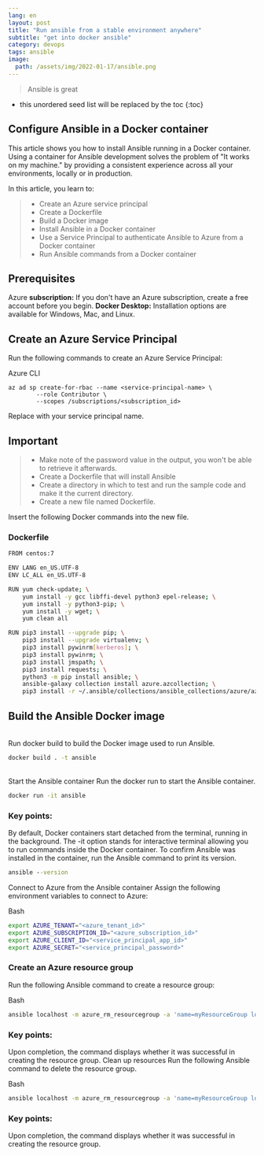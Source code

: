 ```yaml
---
lang: en
layout: post
title: "Run ansible from a stable environment anywhere"
subtitle: "get into docker ansible"
category: devops
tags: ansible
image:
  path: /assets/img/2022-01-17/ansible.png
---
```


> Ansible is great

<!--more-->

* this unordered seed list will be replaced by the toc
{:toc}

## Configure Ansible in a Docker container

This article shows you how to install Ansible running in a Docker container. Using a container for Ansible development solves the problem of "It works on my machine." by providing a consistent experience across all your environments, locally or in production.

In this article, you learn to:

> - Create an Azure service principal
> - Create a Dockerfile
> - Build a Docker image
> - Install Ansible in a Docker container
> - Use a Service Principal to authenticate Ansible to Azure from a Docker container
> - Run Ansible commands from a Docker container

## Prerequisites
Azure **subscription:** If you don't have an Azure subscription, create a free account before you begin.
**Docker Desktop:** Installation options are available for Windows, Mac, and Linux.
## Create an Azure Service Principal
Run the following commands to create an Azure Service Principal:


Azure CLI
``` shell
az ad sp create-for-rbac --name <service-principal-name> \
        --role Contributor \
        --scopes /subscriptions/<subscription_id>
```
Replace <service-principal-name> with your service principal name.

## Important

> - Make note of the password value in the output, you won't be able to retrieve it afterwards.
> - Create a Dockerfile that will install Ansible
> - Create a directory in which to test and run the sample code and make it the current directory.
> - Create a new file named Dockerfile.

Insert the following Docker commands into the new file.

### Dockerfile
```bash
FROM centos:7

ENV LANG en_US.UTF-8
ENV LC_ALL en_US.UTF-8

RUN yum check-update; \
    yum install -y gcc libffi-devel python3 epel-release; \
    yum install -y python3-pip; \
    yum install -y wget; \
    yum clean all

RUN pip3 install --upgrade pip; \
    pip3 install --upgrade virtualenv; \
    pip3 install pywinrm[kerberos]; \
    pip3 install pywinrm; \
    pip3 install jmspath; \
    pip3 install requests; \
    python3 -m pip install ansible; \
    ansible-galaxy collection install azure.azcollection; \
    pip3 install -r ~/.ansible/collections/ansible_collections/azure/azcollection/requirements-azure.txt
```
## Build the Ansible Docker image
</br>
Run docker build to build the Docker image used to run Ansible.

```cmd
docker build . -t ansible
```
</br>
Start the Ansible container
Run the docker run to start the Ansible container.

```cmd
docker run -it ansible
```
### Key points:

By default, Docker containers start detached from the terminal, running in the background.
The -it option stands for interactive terminal allowing you to run commands inside the Docker container.
To confirm Ansible was installed in the container, run the Ansible command to print its version.

```cmd
ansible --version
```
Connect to Azure from the Ansible container
Assign the following environment variables to connect to Azure:

Bash
```bash
export AZURE_TENANT="<azure_tenant_id>"
export AZURE_SUBSCRIPTION_ID="<azure_subscription_id>"
export AZURE_CLIENT_ID="<service_principal_app_id>"
export AZURE_SECRET="<service_principal_password>"
```
### Create an Azure resource group

Run the following Ansible command to create a resource group:

Bash
```bash
ansible localhost -m azure_rm_resourcegroup -a 'name=myResourceGroup location=eastus'
```
### Key points:

Upon completion, the command displays whether it was successful in creating the resource group.
Clean up resources
Run the following Ansible command to delete the resource group.

Bash

```bash
ansible localhost -m azure_rm_resourcegroup -a 'name=myResourceGroup location=eastus state=absent'
```
### Key points:

Upon completion, the command displays whether it was successful in creating the resource group.